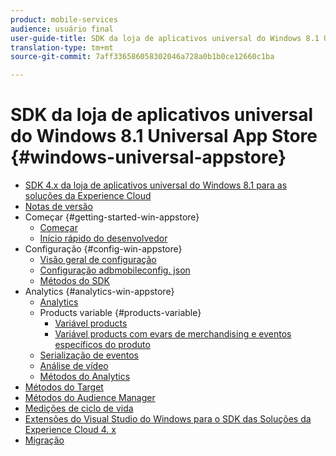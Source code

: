 ```yaml
---
product: mobile-services
audience: usuário final
user-guide-title: SDK da loja de aplicativos universal do Windows 8.1 Universal App Store
translation-type: tm+mt
source-git-commit: 7aff336586058302046a728a0b1b0ce12660c1ba

---
```



# SDK da loja de aplicativos universal do Windows 8.1 Universal App Store {#windows-universal-appstore}

+ [SDK 4.x da loja de aplicativos universal do Windows 8.1 para as soluções da Experience Cloud](overview.md)
+ [Notas de versão](release-notes.md)
+ Começar {#getting-started-win-appstore}
   + [Começar](c-getting-started/c-getting-started.md)
   + [Início rápido do desenvolvedor](c-getting-started/dev-qs.md)
+ Configuração {#config-win-appstore}
   + [Visão geral de configuração](c-configuration/c-configuration.md)
   + [Configuração adbmobileconfig. json](c-configuration/c.json.md)
   + [Métodos do SDK](c-configuration/methods.md)
+ Analytics {#analytics-win-appstore}
   + [Analytics](analytics/analytics.md)
   + Products variable {#products-variable}
      + [Variável products](analytics/products/products.md)
      + [Variável products com evars de merchandising e eventos específicos do produto](analytics/products/products-variable-evars-events.md)
   + [Serialização de eventos](analytics/event-serialization.md)
   + [Análise de vídeo](analytics/video-qs.md)
   + [Métodos do Analytics](analytics/analytics-methods.md)
+ [Métodos do Target](target/target-methods.md)
+ [Métodos do Audience Manager](audiencemgmt/audience-manager-methods.md)
+ [Medições de ciclo de vida](metrics.md)
+ [Extensões do Visual Studio do Windows para o SDK das Soluções da Experience Cloud 4. x](extensions/win-vse-4x.md)
+ [Migração](migration-v3.md)
